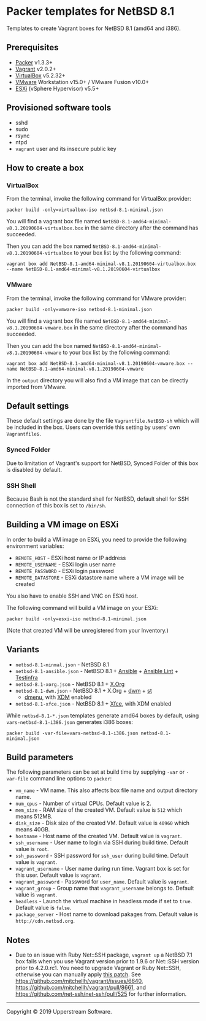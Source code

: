 # Packer templates for NetBSD 8.1

Templates to create Vagrant boxes for NetBSD 8.1 (amd64 and i386).


## Prerequisites

* [Packer][] v1.3.3+
* [Vagrant][] v2.0.2+
* [VirtualBox][] v5.2.32+
* [VMware][] Workstation v15.0+ / VMware Fusion v10.0+
* [ESXi][] (vSphere Hypervisor) v5.5+

[ESXi]: http://www.vmware.com/products/vsphere-hypervisor
  "Free VMware vSphere Hypervisor, Free Virtualization (ESXi)"
[Packer]: https://www.packer.io/ "Packer by HashiCorp"
[Vagrant]: https://www.vagrantup.com/ "Vagrant"
[VirtualBox]: https://www.virtualbox.org/ "Oracle VM VirtualBox"
[VMware]: http://www.vmware.com/
  "VMware Virtualization for Desktop &amp; Server, Application, Public &amp; Hybrid Clouds"


## Provisioned software tools

* sshd
* sudo
* rsync
* ntpd
* `vagrant` user and its insecure public key


## How to create a box

### VirtualBox

From the terminal, invoke the following command for VirtualBox provider:

    packer build -only=virtualbox-iso netbsd-8.1-minimal.json

You will find a vagrant box file named `NetBSD-8.1-amd64-minimal-v8.1.20190604-virtualbox.box`
in the same directory after the command has succeeded.

Then you can add the box named `NetBSD-8.1-amd64-minimal-v8.1.20190604-virtualbox`
to your box list by the following command:

    vagrant box add NetBSD-8.1-amd64-minimal-v8.1.20190604-virtualbox.box --name NetBSD-8.1-amd64-minimal-v8.1.20190604-virtualbox

### VMware

From the terminal, invoke the following command for VMware provider:

    packer build -only=vmware-iso netbsd-8.1-minimal.json

You will find a vagrant box file named `NetBSD-8.1-amd64-minimal-v8.1.20190604-vmware.box`
in the same directory after the command has succeeded.

Then you can add the box named `NetBSD-8.1-amd64-minimal-v8.1.20190604-vmware`
to your box list by the following command:

    vagrant box add NetBSD-8.1-amd64-minimal-v8.1.20190604-vmware.box --name NetBSD-8.1-amd64-minimal-v8.1.20190604-vmware

In the `output` directory you will also find a VM image that can be
directly imported from VMware.


## Default settings

These default settings are done by the file `Vagrantfile.NetBSD-sh`
which will be included in the box.  Users can override this setting by
users' own `Vagrantfile`s.

### Synced Folder

Due to limitation of Vagrant's support for NetBSD, Synced Folder of
this box is disabled by default.

### SSH Shell

Because Bash is not the standard shell for NetBSD, default shell for
SSH connection of this box is set to `/bin/sh`.


## Building a VM image on ESXi

In order to build a VM image on ESXi, you need to provide the following
environment variables:

* `REMOTE_HOST` - ESXi host name or IP address
* `REMOTE_USERNAME` - ESXi login user name
* `REMOTE_PASSWORD` - ESXi login password
* `REMOTE_DATASTORE` - ESXi datastore name where a VM image will be
  created

You also have to enable SSH and VNC on ESXi host.

The following command will build a VM image on your ESXi:

    packer build -only=esxi-iso netbsd-8.1-minimal.json

(Note that created VM will be unregistered from your Inventory.)


## Variants

* `netbsd-8.1-minmal.json` - NetBSD 8.1
* `netbsd-8.1-ansible.json` - NetBSD 8.1 + [Ansible][] +
  [Ansible Lint][] + [Testinfra][]
* `netbsd-8.1-xorg.json` - NetBSD 8.1 + [X.Org][]
* `netbsd-8.1-dwm.json` - NetBSD 8.1 + X.Org + [dwm][] + [st][]
  + [dmenu][], with [XDM] enabled
* `netbsd-8.1-xfce.json` - NetBSD 8.1 + [Xfce][], with XDM enabled

While `netbsd-8.1-*.json` templates generate amd64 boxes by default,
using `vars-netbsd-8.1-i386.json` generates i386 boxes:

    packer build -var-file=vars-netbsd-8.1-i386.json netbsd-8.1-minimal.json

[Ansible]: https://www.ansible.com/ "Ansible is Simple IT Automation"
[Ansible Lint]: https://docs.ansible.com/ansible-lint/
  "Ansible Lint Documentation &mdash; Ansible Documentation"
[dmenu]: http://tools.suckless.org/dmenu/ "dmenu | suckless.org tools"
[dwm]: http://dwm.suckless.org/
  "suckless.org dwm - dynamic window manager"
[st]: http://st.suckless.org/ "suckless.org st - simple terminal"
[Testinfra]: https://testinfra.readthedocs.io/en/latest/
  "Testinfra test your infrastructure &#8212; testinfra 3.0.6.dev0+g1fee986.d20190529 documentation"
[X.Org]: https://www.x.org/wiki/ "X.Org"
[XDM]: https://www.x.org/releases/X11R7.6/doc/man/man1/xdm.1.xhtml "XDM"
[Xfce]: http://www.xfce.org/ "Xfce Desktop Environment"


## Build parameters

The following parameters can be set at build time by supplying `-var`
or `-var-file` command line options to `packer`:

* `vm_name` - VM name.  This also affects box file name and output
  directory name.
* `num_cpus` - Number of virtual CPUs.  Default value is 2.
* `mem_size` - RAM size of the created VM.  Default value is `512`
  which means 512MB.
* `disk_size` - Disk size of the created VM.  Default value is `40960`
  which means 40GB.
* `hostname` - Host name of the created VM.  Default value is `vagrant`.
* `ssh_username` - User name to login via SSH during build time.
  Default value is `root`.
* `ssh_password` - SSH password for `ssh_user` during build time.
  Default value is `vagrant`.
* `vagrant_username` - User name during run time.  Vagrant box is set
  for this user.  Default value is `vagrant`.
* `vagrant_password` - Password for `user_name`.  Default value is
  `vagrant`.
* `vagrant_group` - Group name that `vagrant_username` belongs to.
  Default value is `vagrant`.
* `headless` - Launch the virtual machine in headless mode if set to
  `true`.  Default value is `false`.
* `package_server` - Host name to download pakages from.  Default value
  is `http://cdn.netbsd.org`.


## Notes

* Due to an issue with Ruby Net::SSH package, `vagrant up` a NetBSD 7.1
  box fails when you use Vagrant version prior to 1.9.6 or Net::SSH
  version prior to 4.2.0.rc1.  You need to upgrade Vagrant or Ruby
  Net::SSH, otherwise you can manually apply [this patch](../patches/net-ssh.patch).
  See https://github.com/mitchellh/vagrant/issues/6640,
  https://github.com/mitchellh/vagrant/pull/8661, and
  https://github.com/net-ssh/net-ssh/pull/525 for further information.

- - -

Copyright &copy; 2019 Upperstream Software.
